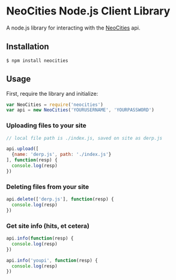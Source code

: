 # NeoCities Node.js Client Library
A node.js library for interacting with the [NeoCities](https://neocities.org/api) api.

## Installation

```
$ npm install neocities
```

## Usage

First, require the library and initialize:

``` javascript
var NeoCities = require('neocities')
var api = new NeoCities('YOURUSERNAME', 'YOURPASSWORD')
```

### Uploading files to your site

``` javascript
// local file path is ./index.js, saved on site as derp.js

api.upload([
  {name: 'derp.js', path: './index.js'}
], function(resp) {
  console.log(resp)
})
```

### Deleting files from your site

``` javascript
api.delete(['derp.js'], function(resp) {
  console.log(resp)
})
```

### Get site info (hits, et cetera)

``` javascript
api.info(function(resp) {
  console.log(resp)
})
```

``` javascript
api.info('youpi', function(resp) {
  console.log(resp)
})
```

